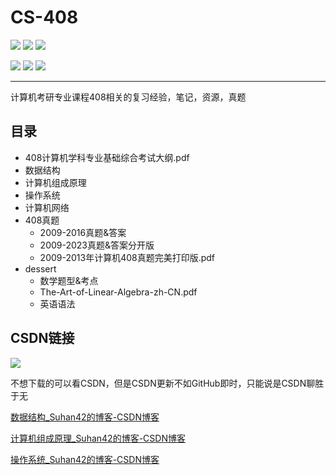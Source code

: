 # CS-408

![](https://img.shields.io/github/stars/suhan42/cs-408.svg?style=social) [![](https://img.shields.io/badge/blog-@suhan42-rightgreen)](https://blog.csdn.net/weixin_51350847) [![](https://img.shields.io/badge/Author-@suhan-purple.svg)](https://github.com/suhan42)

![](https://img.shields.io/github/created-at/suhan42/cs-408.svg) ![](https://img.shields.io/github/commit-activity/m/suhan42/cs-408) ![](https://img.shields.io/github/last-commit/suhan42/cs-408) 

---

计算机考研专业课程408相关的复习经验，笔记，资源，真题

## 目录

- 408计算机学科专业基础综合考试大纲.pdf
- 数据结构
- 计算机组成原理
- 操作系统
- 计算机网络
- 408真题
  - 2009-2016真题&答案
  - 2009-2023真题&答案分开版
  - 2009-2013年计算机408真题完美打印版.pdf
- dessert
  - 数学题型&考点
  - The-Art-of-Linear-Algebra-zh-CN.pdf
  - 英语语法



## CSDN链接

[![](https://img.shields.io/badge/blog-@suhan42-rightgreen)](https://blog.csdn.net/weixin_51350847)

不想下载的可以看CSDN，但是CSDN更新不如GitHub即时，只能说是CSDN聊胜于无

[数据结构_Suhan42的博客-CSDN博客](https://blog.csdn.net/weixin_51350847/category_12593927.html)

[计算机组成原理_Suhan42的博客-CSDN博客](https://blog.csdn.net/weixin_51350847/category_12596653.html)

[操作系统_Suhan42的博客-CSDN博客](https://blog.csdn.net/weixin_51350847/category_12759078.html)
